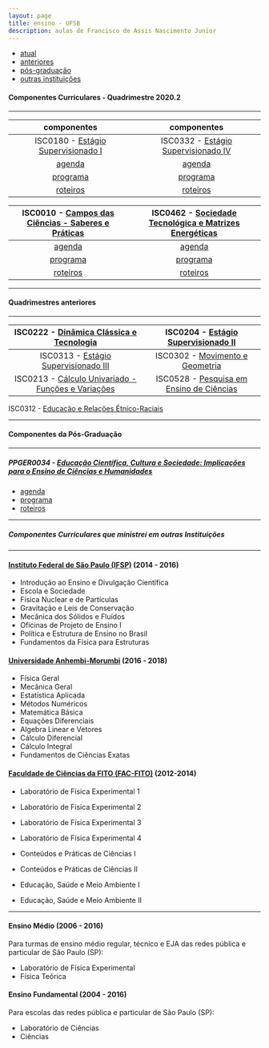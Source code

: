 ```yaml
---
layout: page
title: ensino - UFSB
description: aulas de Francisco de Assis Nascimento Junior
---
```


<div class="navbar">
    <div class="navbar-inner">
        <ul class="nav">
            <li><a href="#current">atual</a></li>
            <li><a href="#old">anteriores</a></li>
            <li><a href="#shortcourses">pós-graduação</a></li>
            <li><a href="#misc">outras instituições</a></li>
        </ul>
    </div>
</div>


#### <a name="current"></a>Componentes Curriculares - Quadrimestre 2020.2

---
componentes|componentes
:---:|:---:
ISC0180 - [Estágio Supervisionado I](https://itxesco.github.io/aulas/ISC0180/index.html)|ISC0332 - [Estágio Supervisionado IV](https://itxesco.github.io/aulas/ISC0332/index.html)
[agenda](https://itxesco.github.io/aulas/ISC0180/agenda.html)|[agenda](https://itxesco.github.io/aulas/ISC0332/agenda.html)
[programa](https://itxesco.github.io/aulas/ISC0180/programa.html)| [programa](https://itxesco.github.io/aulas/ISC0332/programa.html)
[roteiros](https://itxesco.github.io/aulas/ISC0180/roteiros.html)|[roteiros](https://itxesco.github.io/aulas/ISC0332/roteiros.html)




 ISC0010 - [Campos das Ciências - Saberes e Práticas](https://itxesco.github.io/aulas/ISC0010/index.html)|ISC0462 - [Sociedade Tecnológica e Matrizes Energéticas](https://itxesco.github.io/aulas/ISC0462/index.html)
:---:|:---:
[agenda](https://itxesco.github.io/aulas/ISC0010/agenda.html) | [agenda](https://itxesco.github.io/aulas/ISC0462/agenda.html)
[programa](https://itxesco.github.io/aulas/ISC0010/programa.html) | [programa](https://itxesco.github.io/aulas/ISC0462/programa.html)
[roteiros](https://itxesco.github.io/aulas/ISC0010/roteiros.html) | [roteiros](https://itxesco.github.io/aulas/ISC0462/roteiros.html)



---

#### <a name="old"></a>Quadrimestres anteriores

---

ISC0222 - [Dinâmica Clássica e Tecnologia](https://itxesco.github.io/aulas/ISC0222/index.html) | ISC0204 - [Estágio Supervisionado II](https://itxesco.github.io/aulas/ISC0204/index.html)
:---:|:---:
ISC0313 - [Estágio Supervisionado III](https://itxesco.github.io/aulas/ISC0313/index.html)| ISC0302 - [Movimento e Geometria](https://itxesco.github.io/aulas/ISC0302/index.html)
ISC0213 - [Cálculo Univariado - Funções e Variações](https://itxesco.github.io/aulas/ISC0213/index.html)| ISC0528 - [Pesquisa em Ensino de Ciências](https://itxesco.github.io/aulas/ISC0528/index.html)
ISC0312 - [Educação e Relações Étnico-Raciais](https://itxesco.github.io/aulas/ISC0312/index.html)


---

#### <a name="misc"></a>Componentes da Pós-Graduação

---

##### PPGER0034 - [Educação Científica, Cultura e Sociedade: Implicações para o Ensino de Ciências e Humanidades](https://itxesco.github.io/aulas/PPGER0034/index.html)

- [agenda](https://itxesco.github.io/aulas/PPGER0034/agenda.html)
- [programa](https://itxesco.github.io/aulas/PPGER0034/programa.html)
- [roteiros](https://itxesco.github.io/aulas/PPGER0034/roteiros.html)

---
##### <a name="shortcourses"></a> Componentes Curriculares que ministrei em outras Instituições

---

#### [Instituto Federal de São Paulo (IFSP)](https://spo.ifsp.edu.br) (2014 - 2016)

- Introdução ao Ensino e Divulgação Científica
- Escola e Sociedade
- Física Nuclear e de Partículas
- Gravitação e Leis de Conservação
- Mecânica dos Sólidos e Fluídos
- Oficinas de Projeto de Ensino I
- Política e Estrutura de Ensino no Brasil
- Fundamentos da Física para Estruturas

#### [Universidade Anhembi-Morumbi](https://portal.anhembi.br/escolas/engenharia-e-tecnologia/) (2016 - 2018)

- Física Geral
- Mecânica Geral
- Estatística Aplicada
-  Métodos Numéricos
- Matemática Básica
- Equações Diferenciais
- Algebra Linear e Vetores
-  Cálculo Diferencial
- Cálculo Integral
- Fundamentos de Ciências Exatas

#### [Faculdade de Ciências da FITO (FAC-FITO)](http://fito.edu.br) (2012-2014)

- Laboratório de Física Experimental 1
- Laboratório de Física Experimental 2
- Laboratório de Física Experimental 3
- Laboratório de Física Experimental 4

- Conteúdos e Práticas de Ciências I
- Conteúdos e Práticas de Ciências II  
- Educação, Saúde e Meio Ambiente I
- Educação, Saúde e Meio Ambiente II

---  
#### Ensino Médio (2006 - 2016)

Para turmas de ensino médio regular, técnico e EJA das redes pública e particular de São Paulo (SP):

- Laboratório de Física Experimental
- Física Teórica


#### Ensino Fundamental (2004 - 2016)

Para escolas das redes pública e particular de São Paulo (SP):

- Laboratório de Ciências
- Ciências  
